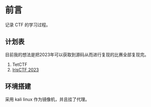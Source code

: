 # 前言

记录 CTF 的学习过程。


## 计划表
目前我的想法是把2023年可以获取到源码从而进行复现的比赛全部复现完。
1. TetCTF
2. [IrisCTF 2023](https://github.com/IrisSec/IrisCTF-2023-Challenges)

## 环境搭建
采用 kali linux 作为镜像机，并且挂了代理。
